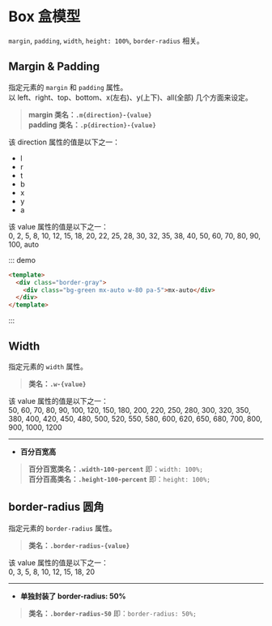 # Box 盒模型

`margin`, `padding`, `width`, `height: 100%`, `border-radius` 相关。

## Margin & Padding

指定元素的 `margin` 和 `padding` 属性。     
以 left、right、top、bottom、x(左右)、y(上下)、all(全部) 几个方面来设定。

> **margin 类名：`.m{direction}-{value}`**     
> **padding 类名：`.p{direction}-{value}`**

该 direction 属性的值是以下之一：
- l
- r
- t
- b
- x
- y
- a

该 value 属性的值是以下之一：    
0, 2, 5, 8, 10, 12, 15, 18, 20, 22, 25, 28, 30, 32, 35, 38, 40, 50, 60, 70, 80, 90, 100, auto


::: demo

```html
<template>
  <div class="border-gray">
    <div class="bg-green mx-auto w-80 pa-5">mx-auto</div>
  </div>
</template>
```

:::


## Width

指定元素的 `width` 属性。     

> **类名：`.w-{value}`**  

该 value 属性的值是以下之一：     
50, 60, 70, 80, 90, 100, 120, 150, 180, 200, 220, 250, 280, 300, 320, 350, 380, 400, 420, 450, 480, 500, 520, 550, 580, 600, 620, 650, 680, 700, 800, 900, 1000, 1200     

---

- **百分百宽高**
> **百分百宽类名：`.width-100-percent`** 即：`width: 100%;`   
> **百分百高类名：`.height-100-percent`** 即：`height: 100%;` 



## border-radius 圆角

指定元素的 `border-radius` 属性。     

> **类名：`.border-radius-{value}`**  

该 value 属性的值是以下之一：     
0, 3, 5, 8, 10, 12, 15, 18, 20    

---

- **单独封装了 border-radius: 50%**
> **类名：`.border-radius-50`** 即：`border-radius: 50%;`   
